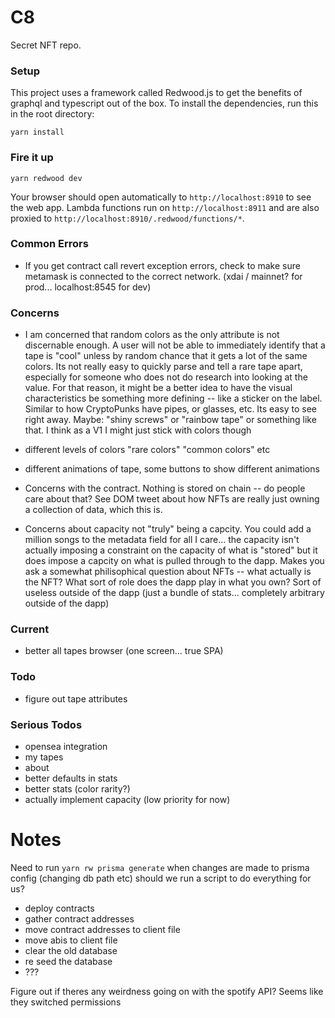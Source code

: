 # C8

Secret NFT repo.

### Setup

This project uses a framework called Redwood.js to get the benefits of graphql and typescript out of the box. To install the dependencies, run this in the root directory:

```terminal
yarn install
```

### Fire it up

```terminal
yarn redwood dev
```

Your browser should open automatically to `http://localhost:8910` to see the web app. Lambda functions run on `http://localhost:8911` and are also proxied to `http://localhost:8910/.redwood/functions/*`.

### Common Errors

- If you get contract call revert exception errors, check to make sure metamask is connected to the correct network. (xdai / mainnet? for prod... localhost:8545 for dev)

### Concerns

- I am concerned that random colors as the only attribute is not discernable enough. A user will not be able to immediately identify that a tape is "cool" unless by random chance that it gets a lot of the same colors. Its not really easy to quickly parse and tell a rare tape apart, especially for someone who does not do research into looking at the value. For that reason, it might be a better idea to have the visual characteristics be something more defining -- like a sticker on the label. Similar to how CryptoPunks have pipes, or glasses, etc. Its easy to see right away. Maybe: "shiny screws" or "rainbow tape" or something like that. I think as a V1 I might just stick with colors though

- different levels of colors "rare colors" "common colors" etc
- different animations of tape, some buttons to show different animations

- Concerns with the contract. Nothing is stored on chain -- do people care about that? See DOM tweet about how NFTs are really just owning a collection of data, which this is.
- Concerns about capacity not "truly" being a capcity. You could add a million songs to the metadata field for all I care... the capacity isn't actually imposing a constraint on the capacity of what is "stored" but it does impose a capcity on what is pulled through to the dapp. Makes you ask a somewhat philisophical question about NFTs -- what actually is the NFT? What sort of role does the dapp play in what you own? Sort of useless outside of the dapp (just a bundle of stats... completely arbitrary outside of the dapp)

### Current

- better all tapes browser (one screen... true SPA)

### Todo

- figure out tape attributes

### Serious Todos

- opensea integration
- my tapes
- about
- better defaults in stats
- better stats (color rarity?)
- actually implement capacity (low priority for now)

# Notes

Need to run `yarn rw prisma generate` when changes are made to prisma config (changing db path etc)
should we run a script to do everything for us?

- deploy contracts
- gather contract addresses
- move contract addresses to client file
- move abis to client file
- clear the old database
- re seed the database
- ???

Figure out if theres any weirdness going on with the spotify API? Seems like they switched permissions
